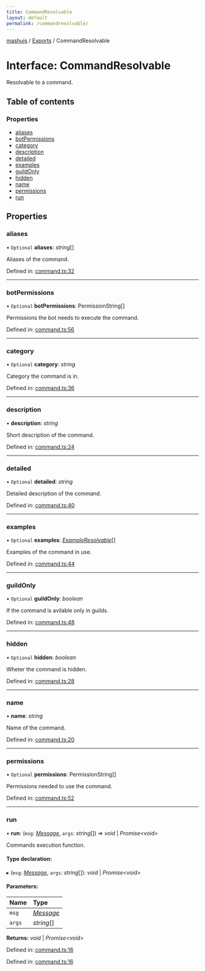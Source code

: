 ```yaml
---
title: CommandResolvable
layout: default
permalink: /commandresolvable/
---
```

[mashujs](/) / [Exports](/modules/) / CommandResolvable

# Interface: CommandResolvable

Resolvable to a command.

## Table of contents

### Properties

- [aliases](/commandresolvable/#aliases)
- [botPermissions](/commandresolvable/#botpermissions)
- [category](/commandresolvable/#category)
- [description](/commandresolvable/#description)
- [detailed](/commandresolvable/#detailed)
- [examples](/commandresolvable/#examples)
- [guildOnly](/commandresolvable/#guildonly)
- [hidden](/commandresolvable/#hidden)
- [name](/commandresolvable/#name)
- [permissions](/commandresolvable/#permissions)
- [run](/commandresolvable/#run)

## Properties

### aliases

• `Optional` **aliases**: *string*[]

Aliases of the command.

Defined in: [command.ts:32](https://github.com/EpokTarren/mashu/blob/97910c8/src/command.ts#L32)

___

### botPermissions

• `Optional` **botPermissions**: PermissionString[]

Permissions the bot needs to execute the command.

Defined in: [command.ts:56](https://github.com/EpokTarren/mashu/blob/97910c8/src/command.ts#L56)

___

### category

• `Optional` **category**: *string*

Category the command is in.

Defined in: [command.ts:36](https://github.com/EpokTarren/mashu/blob/97910c8/src/command.ts#L36)

___

### description

• **description**: *string*

Short description of the command.

Defined in: [command.ts:24](https://github.com/EpokTarren/mashu/blob/97910c8/src/command.ts#L24)

___

### detailed

• `Optional` **detailed**: *string*

Detailed description of the command.

Defined in: [command.ts:40](https://github.com/EpokTarren/mashu/blob/97910c8/src/command.ts#L40)

___

### examples

• `Optional` **examples**: [*ExampleResolvable*](/modules/#exampleresolvable)[]

Examples of the command in use.

Defined in: [command.ts:44](https://github.com/EpokTarren/mashu/blob/97910c8/src/command.ts#L44)

___

### guildOnly

• `Optional` **guildOnly**: *boolean*

If the command is avilable only in guilds.

Defined in: [command.ts:48](https://github.com/EpokTarren/mashu/blob/97910c8/src/command.ts#L48)

___

### hidden

• `Optional` **hidden**: *boolean*

Wheter the command is hidden.

Defined in: [command.ts:28](https://github.com/EpokTarren/mashu/blob/97910c8/src/command.ts#L28)

___

### name

• **name**: *string*

Name of the command.

Defined in: [command.ts:20](https://github.com/EpokTarren/mashu/blob/97910c8/src/command.ts#L20)

___

### permissions

• `Optional` **permissions**: PermissionString[]

Permissions needed to use the command.

Defined in: [command.ts:52](https://github.com/EpokTarren/mashu/blob/97910c8/src/command.ts#L52)

___

### run

• **run**: (`msg`: [*Message*](/message/), `args`: *string*[]) => *void* \| *Promise*<void\>

Commands execution function.

#### Type declaration:

▸ (`msg`: [*Message*](/message/), `args`: *string*[]): *void* \| *Promise*<void\>

#### Parameters:

Name | Type |
:------ | :------ |
`msg` | [*Message*](/message/) |
`args` | *string*[] |

**Returns:** *void* \| *Promise*<void\>

Defined in: [command.ts:16](https://github.com/EpokTarren/mashu/blob/97910c8/src/command.ts#L16)

Defined in: [command.ts:16](https://github.com/EpokTarren/mashu/blob/97910c8/src/command.ts#L16)
